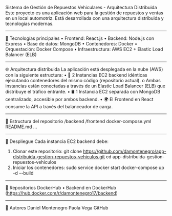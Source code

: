 Sistema de Gestión de Repuestos Vehiculares - Arquitectura Distribuida
Este proyecto es una aplicación web para la gestión de repuestos y ventas en un local automotriz. Está desarrollada con una arquitectura distribuida y tecnologías modernas.
________________________________________
🧱 Tecnologías principales
•	Frontend: React.js
•	Backend: Node.js con Express
•	Base de datos: MongoDB
•	Contenedores: Docker
•	Orquestación: Docker Compose
•	Infraestructura: AWS EC2 + Elastic Load Balancer (ELB)
________________________________________
🌐 Arquitectura distribuida
La aplicación está desplegada en la nube (AWS) con la siguiente estructura:
•	🔁 2 Instancias EC2 backend idénticas ejecutando contenedores del mismo código (repositorio actual).
o	Ambas instancias están conectadas a través de un Elastic Load Balancer (ELB) que distribuye el tráfico entrante.
•	🛢️ 1 Instancia EC2 separada con MongoDB centralizado, accesible por ambos backend.
•	🌍 El Frontend en React consume la API a través del balanceador de carga.
________________________________________
📂 Estructura del repositorio
/backend
/frontend
docker-compose.yml
README.md
...
________________________________________
🚀 Despliegue
Cada instancia EC2 backend debe:
1.	Clonar este repositorio:
 	git clone https://github.com/damontenegro/app-distribuida-gestion-repuestos-vehiculos.git
cd app-distribuida-gestion-repuestos-vehiculos
2.	Iniciar los contenedores:
 	sudo service docker start
docker-compose up -d --build
________________________________________
🐳 Repositorios DockerHub
•	Backend en DockerHub (https://hub.docker.com/r/damontenegro17/backend)
________________________________________
👥 Autores
Daniel Montenegro
Paola Vega
GitHub

